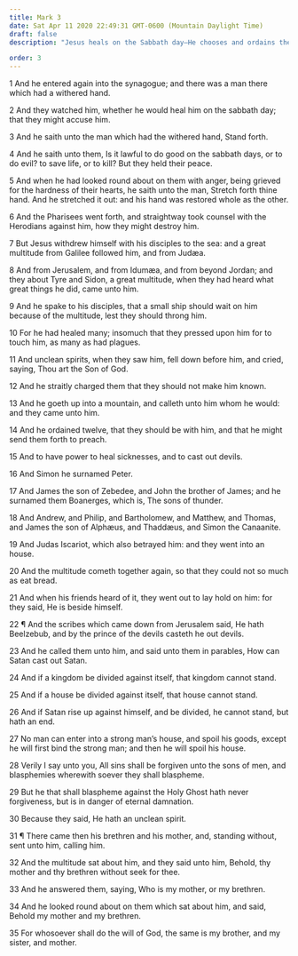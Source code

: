 ```yaml
---
title: Mark 3
date: Sat Apr 11 2020 22:49:31 GMT-0600 (Mountain Daylight Time)
draft: false
description: "Jesus heals on the Sabbath day—He chooses and ordains the Twelve Apostles—He asks, Can Satan cast out Satan?—Jesus speaks of blasphemy against the Holy Ghost and identifies those who believe as being members of His family."

order: 3
---
```

    
1 And he entered again into the synagogue; and there was a man there which had a withered hand.

2 And they watched him, whether he would heal him on the sabbath day; that they might accuse him.

3 And he saith unto the man which had the withered hand, Stand forth.

4 And he saith unto them, Is it lawful to do good on the sabbath days, or to do evil? to save life, or to kill? But they held their peace.

5 And when he had looked round about on them with anger, being grieved for the hardness of their hearts, he saith unto the man, Stretch forth thine hand. And he stretched it out: and his hand was restored whole as the other.

6 And the Pharisees went forth, and straightway took counsel with the Herodians against him, how they might destroy him.

7 But Jesus withdrew himself with his disciples to the sea: and a great multitude from Galilee followed him, and from Judæa.

8 And from Jerusalem, and from Idumæa, and from beyond Jordan; and they about Tyre and Sidon, a great multitude, when they had heard what great things he did, came unto him.

9 And he spake to his disciples, that a small ship should wait on him because of the multitude, lest they should throng him.

10 For he had healed many; insomuch that they pressed upon him for to touch him, as many as had plagues.

11 And unclean spirits, when they saw him, fell down before him, and cried, saying, Thou art the Son of God.

12 And he straitly charged them that they should not make him known.

13 And he goeth up into a mountain, and calleth unto him whom he would: and they came unto him.

14 And he ordained twelve, that they should be with him, and that he might send them forth to preach.

15 And to have power to heal sicknesses, and to cast out devils.

16 And Simon he surnamed Peter.

17 And James the son of Zebedee, and John the brother of James; and he surnamed them Boanerges, which is, The sons of thunder.

18 And Andrew, and Philip, and Bartholomew, and Matthew, and Thomas, and James the son of Alphæus, and Thaddæus, and Simon the Canaanite.

19 And Judas Iscariot, which also betrayed him: and they went into an house.

20 And the multitude cometh together again, so that they could not so much as eat bread.

21 And when his friends heard of it, they went out to lay hold on him: for they said, He is beside himself.

22 ¶ And the scribes which came down from Jerusalem said, He hath Beelzebub, and by the prince of the devils casteth he out devils.

23 And he called them unto him, and said unto them in parables, How can Satan cast out Satan.

24 And if a kingdom be divided against itself, that kingdom cannot stand.

25 And if a house be divided against itself, that house cannot stand.

26 And if Satan rise up against himself, and be divided, he cannot stand, but hath an end.

27 No man can enter into a strong man’s house, and spoil his goods, except he will first bind the strong man; and then he will spoil his house.

28 Verily I say unto you, All sins shall be forgiven unto the sons of men, and blasphemies wherewith soever they shall blaspheme.

29 But he that shall blaspheme against the Holy Ghost hath never forgiveness, but is in danger of eternal damnation.

30 Because they said, He hath an unclean spirit.

31 ¶ There came then his brethren and his mother, and, standing without, sent unto him, calling him.

32 And the multitude sat about him, and they said unto him, Behold, thy mother and thy brethren without seek for thee.

33 And he answered them, saying, Who is my mother, or my brethren.

34 And he looked round about on them which sat about him, and said, Behold my mother and my brethren.

35 For whosoever shall do the will of God, the same is my brother, and my sister, and mother.
